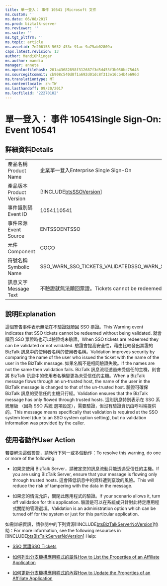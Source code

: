 ```yaml
---
title: 單一登入： 事件 10541 |Microsoft 文件
ms.custom: ''
ms.date: 06/08/2017
ms.prod: biztalk-server
ms.reviewer: ''
ms.suite: ''
ms.tgt_pltfrm: ''
ms.topic: article
ms.assetid: 7e206158-5652-453c-91ac-9a75ab02809a
caps.latest.revision: 13
author: MandiOhlinger
ms.author: mandia
manager: anneta
ms.openlocfilehash: 201a43682898f312687f3d5d453f3b050bc75d48
ms.sourcegitcommit: cb908c540d8f1a692d01dc8f313e16cb4b4e696d
ms.translationtype: MT
ms.contentlocale: zh-TW
ms.lasthandoff: 09/20/2017
ms.locfileid: "22270102"
---
```

# <a name="single-sign-on-event-10541"></a><span data-ttu-id="251ae-102">單一登入： 事件 10541</span><span class="sxs-lookup"><span data-stu-id="251ae-102">Single Sign-On: Event 10541</span></span>
## <a name="details"></a><span data-ttu-id="251ae-103">詳細資料</span><span class="sxs-lookup"><span data-stu-id="251ae-103">Details</span></span>  
  
|||  
|-|-|  
|<span data-ttu-id="251ae-104">產品名稱</span><span class="sxs-lookup"><span data-stu-id="251ae-104">Product Name</span></span>|<span data-ttu-id="251ae-105">企業單一登入</span><span class="sxs-lookup"><span data-stu-id="251ae-105">Enterprise Single Sign-On</span></span>|  
|<span data-ttu-id="251ae-106">產品版本</span><span class="sxs-lookup"><span data-stu-id="251ae-106">Product Version</span></span>|[!INCLUDE[btsSSOVersion](../includes/btsssoversion-md.md)]|  
|<span data-ttu-id="251ae-107">事件識別碼</span><span class="sxs-lookup"><span data-stu-id="251ae-107">Event ID</span></span>|<span data-ttu-id="251ae-108">10541</span><span class="sxs-lookup"><span data-stu-id="251ae-108">10541</span></span>|  
|<span data-ttu-id="251ae-109">事件來源</span><span class="sxs-lookup"><span data-stu-id="251ae-109">Event Source</span></span>|<span data-ttu-id="251ae-110">ENTSSO</span><span class="sxs-lookup"><span data-stu-id="251ae-110">ENTSSO</span></span>|  
|<span data-ttu-id="251ae-111">元件</span><span class="sxs-lookup"><span data-stu-id="251ae-111">Component</span></span>|<span data-ttu-id="251ae-112">CO</span><span class="sxs-lookup"><span data-stu-id="251ae-112">CO</span></span>|  
|<span data-ttu-id="251ae-113">符號名稱</span><span class="sxs-lookup"><span data-stu-id="251ae-113">Symbolic Name</span></span>|<span data-ttu-id="251ae-114">SSO_WARN_SSO_TICKETS_VALIDATED</span><span class="sxs-lookup"><span data-stu-id="251ae-114">SSO_WARN_SSO_TICKETS_VALIDATED</span></span>|  
|<span data-ttu-id="251ae-115">訊息文字</span><span class="sxs-lookup"><span data-stu-id="251ae-115">Message Text</span></span>|<span data-ttu-id="251ae-116">不驗證就無法贖回票證。</span><span class="sxs-lookup"><span data-stu-id="251ae-116">Tickets cannot be redeemed without being validated.</span></span>|  
  
## <a name="explanation"></a><span data-ttu-id="251ae-117">說明</span><span class="sxs-lookup"><span data-stu-id="251ae-117">Explanation</span></span>  
 <span data-ttu-id="251ae-118">這個警告事件表示無法在不驗證就贖回 SSO 票證。</span><span class="sxs-lookup"><span data-stu-id="251ae-118">This Warning event indicates that SSO tickets cannot be redeemed without being validated.</span></span> <span data-ttu-id="251ae-119">就會贖回 SSO 票證時也可以驗證或未驗證。</span><span class="sxs-lookup"><span data-stu-id="251ae-119">When SSO tickets are redeemed they can be validated or not validated.</span></span> <span data-ttu-id="251ae-120">驗證會提高安全性，藉由比較發出票證的 BizTalk 訊息中的使用者名稱的使用者名稱。</span><span class="sxs-lookup"><span data-stu-id="251ae-120">Validation improves security by comparing the name of the user who issued the ticket with the name of the user in the BizTalk message.</span></span> <span data-ttu-id="251ae-121">如果名稱不是相同驗證失敗。</span><span class="sxs-lookup"><span data-stu-id="251ae-121">If the names are not the same then validation fails.</span></span> <span data-ttu-id="251ae-122">BizTalk 訊息流程透過未受信任的主機，則會將 BizTalk 訊息中的使用者名稱變更為未受信任的主機。</span><span class="sxs-lookup"><span data-stu-id="251ae-122">When a BizTalk message flows through an un-trusted host, the name of the user in the BizTalk message is changed to that of the un-trusted host.</span></span> <span data-ttu-id="251ae-123">驗證可確保 BizTalk 訊息的受信任的主機只行經。</span><span class="sxs-lookup"><span data-stu-id="251ae-123">Validation ensures that the BizTalk message has only flowed through trusted hosts.</span></span> <span data-ttu-id="251ae-124">這則訊息特別表示在 SSO 系統層級 （因為 SSO 系統 選項設定），需要驗證，但沒有驗證資訊由呼叫端提供的。</span><span class="sxs-lookup"><span data-stu-id="251ae-124">This message means specifically that validation is required at the SSO system level (due to an SSO system option setting), but no validation information was provided by the caller.</span></span>  
  
## <a name="user-action"></a><span data-ttu-id="251ae-125">使用者動作</span><span class="sxs-lookup"><span data-stu-id="251ae-125">User Action</span></span>  
 <span data-ttu-id="251ae-126">若要解決這個警告，請執行下列一或多個動作：</span><span class="sxs-lookup"><span data-stu-id="251ae-126">To resolve this warning, do one or more of the following:</span></span>  
  
-   <span data-ttu-id="251ae-127">如果您使用 BizTalk Server，請確定您的訊息流動只能透過受信任的主機。</span><span class="sxs-lookup"><span data-stu-id="251ae-127">If you are using BizTalk Server, ensure that your message is flowing only through trusted hosts.</span></span> <span data-ttu-id="251ae-128">這會降低訊息中的資料遭到竄改的風險。</span><span class="sxs-lookup"><span data-stu-id="251ae-128">This will reduce the risk of tampering with the data in the message.</span></span>  
  
-   <span data-ttu-id="251ae-129">如果您的情況允許，關閉此應用程式的驗證。</span><span class="sxs-lookup"><span data-stu-id="251ae-129">If your scenario allows it, turn off validation for this application.</span></span> <span data-ttu-id="251ae-130">驗證是可以在系統或只針對此特定應用程式關閉的管理選項。</span><span class="sxs-lookup"><span data-stu-id="251ae-130">Validation is an administration option which can be turned off for the system or just for this particular application.</span></span>  
  
 <span data-ttu-id="251ae-131">如需詳細資訊，請參閱中的下列資源[!INCLUDE[btsBizTalkServerNoVersion](../includes/btsbiztalkservernoversion-md.md)]協助：</span><span class="sxs-lookup"><span data-stu-id="251ae-131">For more information, see the following resources in [!INCLUDE[btsBizTalkServerNoVersion](../includes/btsbiztalkservernoversion-md.md)] Help:</span></span>  
  
-   [<span data-ttu-id="251ae-132">SSO 票證</span><span class="sxs-lookup"><span data-stu-id="251ae-132">SSO Tickets</span></span>](../core/sso-tickets.md)  
  
-   [<span data-ttu-id="251ae-133">如何列出分支機構應用程式的屬性</span><span class="sxs-lookup"><span data-stu-id="251ae-133">How to List the Properties of an Affiliate Application</span></span>](../core/how-to-list-the-properties-of-an-affiliate-application.md)  
  
-   [<span data-ttu-id="251ae-134">如何更新分支機構應用程式的內容</span><span class="sxs-lookup"><span data-stu-id="251ae-134">How to Update the Properties of an Affiliate Application</span></span>](../core/how-to-update-the-properties-of-an-affiliate-application.md)